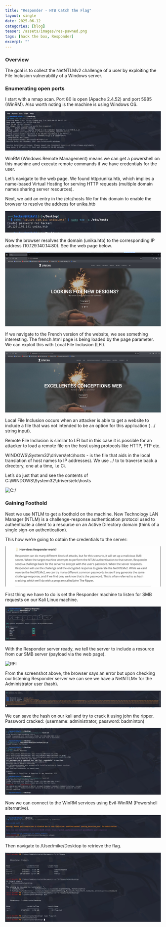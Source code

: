 ```yaml
---
title: "Responder - HTB Catch the Flag"
layout: single
date: 2025-06-12
categories: [blog]
teaser: /assets/images/res-pawned.png
tags: [hack the box, Responder]
excerpt: ""
---
```


### Overview

The goal is to collect the NetNTLMv2 challenge of a user by exploiting the File Inclusion vulnerability of a Windows server.

### Enumerating open ports

I start with a nmap scan. Port 80 is open (Apache 2.4.52) and port 5985 (WinRM). Also worth noting is the machine is using Windows OS.

<img src="/assets/images/res-nmap.png" alt="Nmap Scan" style="max-width:100%;">

WinRM (Windows Remote Management) means we can get a powershell on this machine and execute remote commands if we have credentials for the user.

Let’s navigate to the web page. We found http:\\unika.htb, which implies a name-based Virtual Hosting for serving HTTP requests (multiple domain names sharing server resources).

Next, we add an entry in the  /etc/hosts file for this domain to enable the browser to resolve the address for unika.htb

<img src="/assets/images/res-resolve.png" alt="Resolve Domain" style="max-width:100%;">

Now the browser resolves the domain (unika.htb) to the corresponding IP address (10.129.140.14:80). See the web page below.

<img src="/assets/images/res-unika.png" alt="Unika" style="max-width:100%;">

If we navigate to the French version of the website, we see something interesting. The  french.html page is being loaded by the  page parameter. We can exploit this with Local File Inclusion (LFI). 

<img src="/assets/images/res-unikafrench.png" alt="Unika French" style="max-width:100%;">

Local File Inclusion occurs when an attacker is able to get a website to include a file that was not intended to be an option for this application (  ../ string input).

Remote File Inclusion is similar to LFI but in this case it is possible for an attacker to load a remote file on the host using protocols like HTTP, FTP etc. 

WINDOWS\System32\drivers\etc\hosts - is the file that aids in the local translation of host names to IP addresses). We use ../ to to traverse back a directory, one at a time, i.e C:\.

Let’s do just that and see the contents of C:\WINDOWS\System32\drivers\etc\hosts

<img src="/assets/images/rec-cfile.png" alt="C:/" style="max-width:100%;">

### Gaining Foothold

Next we use NTLM to get a foothold on the machine. New Technology LAN Manager (NTLM) is a challenge-response authentication protocol used to authenticate a client to a resource on an Active Directory domain (think of a single sign-on authentication).

This how we’re going to obtain the credentials to the server:

<img src="/assets/images/res-rfi-explain.png" alt="RFI" style="max-width:100%;">

First thing we have to do  is set the Responder machine to listen for SMB requests on our Kali Linux machine. 

<img src="/assets/images/res-listen.png" alt="Listening" style="max-width:100%;">

With the Responder server ready, we tell the server to include a resource from our SMB server (payload via the web page). 

<img src="/assets/images/res-rfincluded.png" alt="RFI" style="max-width:100%;">

From the screenshot above, the browser says an error but upon checking our listening Responder server we can see we have a NetNTLMv for the Administrator user (hash).

<img src="/assets/images/res-netntlmv2.png" alt="NetNTLMV2" style="max-width:100%;">

We can save the hash on our kali and try to crack it using john the ripper. 
Password cracked: (username: administrator, password: badminton)

<img src="/assets/images/res-password.png" alt="Pass" style="max-width:100%;">

Now we can connect to the WinRM services using Evil-WinRM (Powershell alternative).

<img src="/assets/images/res-winrmloggedin.png" alt="WinRM" style="max-width:100%;">

Then navigate to /User/mike/Desktop to retrieve the flag.

<img src="/assets/images/res-flag.png" alt="Flag" style="max-width:100%;">
